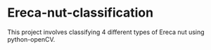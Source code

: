 # Ereca-nut-classification
This project involves classifying 4 different types of Ereca nut using python-openCV.
